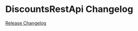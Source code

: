 # DiscountsRestApi Changelog

[Release Changelog](https://github.com/spryker/discounts-rest-api/releases)
